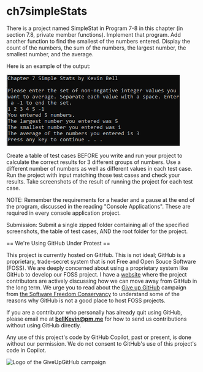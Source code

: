 # ch7simpleStats

There is a project named SimpleStat in Program 7-8 in this chapter (in section 7.8, private member functions). Implement that program. Add another function to find the smallest of the numbers entered. Display the count of the numbers, the sum of the numbers, the largest number, the smallest number, and the average.

Here is an example of the output:

![Ch 7 Simple Stats](https://github.com/bell-kevin/ch7simpleStats/blob/main/ch7simpleStats/stats1.PNG)

Create a table of test cases BEFORE you write and run your project to calculate the correct results for 3 different groups of numbers. Use a different number of numbers as well as different values in each test case. Run the project with input matching those test cases and check your results. Take screenshots of the result of running the project for each test case.

 

NOTE: Remember the requirements for a header and a pause at the end of the program, discussed in the reading "Console Applications". These are required in every console application project.

Submission: Submit a single zipped folder containing all of the specified screenshots, the table of test cases, AND the root folder for the project.




== We're Using GitHub Under Protest ==

This project is currently hosted on GitHub.  This is not ideal; GitHub is a
proprietary, trade-secret system that is not Free and Open Souce Software
(FOSS).  We are deeply concerned about using a proprietary system like GitHub
to develop our FOSS project. I have a [website](https://bellKevin.me) where the
project contributors are actively discussing how we can move away from GitHub
in the long term.  We urge you to read about the [Give up GitHub](https://GiveUpGitHub.org) campaign 
from [the Software Freedom Conservancy](https://sfconservancy.org) to understand some of the reasons why GitHub is not 
a good place to host FOSS projects.

If you are a contributor who personally has already quit using GitHub, please
email me at **bellKevin@pm.me** for how to send us contributions without
using GitHub directly.

Any use of this project's code by GitHub Copilot, past or present, is done
without our permission.  We do not consent to GitHub's use of this project's
code in Copilot.

![Logo of the GiveUpGitHub campaign](https://sfconservancy.org/img/GiveUpGitHub.png)
